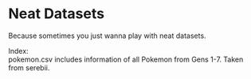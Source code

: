 # Neat Datasets
Because sometimes you just wanna play with neat datasets.

Index:
<br>
pokemon.csv includes information of all Pokemon from Gens 1-7. Taken from serebii.
